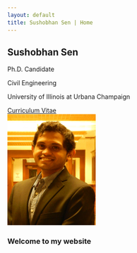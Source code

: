 ```yaml
---
layout: default
title: Sushobhan Sen | Home
---
```


<div class="container">
	<div class="row">
		<div class="col-md-4 banner-custom offset-md-2">
			<h2 class="banner-title">Sushobhan Sen</h2>
			<p>Ph.D. Candidate</p>
			<p>Civil Engineering</p>
			<p>University of Illinois at Urbana Champaign</p>
			<a href="https://github.com/sushobhansen/CV/blob/master/sushobhan-sen-cv.pdf" target="_blank" class="banner-button"><i class="fa fa-cloud-download fa-lg" aria-hidden="true"></i> Curriculum Vitae</a>
		</div><!--col-md-4-->
		<div class="col-md-4 offset-md-2">
			<img src="/images/sen-pro-pic.jpg" alt="sen-pro-pic" height="250px" width="200px" class="img-responsive">
		</div><!--col-md-4-->
	</div><!--row-->
</div><!--container-->

### Welcome to my website
